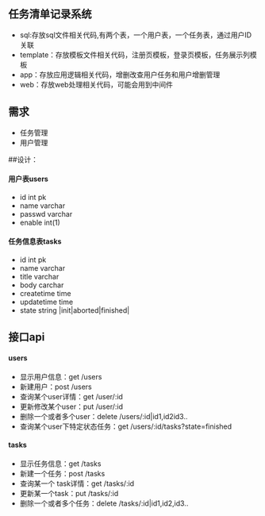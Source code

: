 ## 任务清单记录系统  
* sql:存放sql文件相关代码,有两个表，一个用户表，一个任务表，通过用户ID关联
* template：存放模板文件相关代码，注册页模板，登录页模板，任务展示列模板
* app：存放应用逻辑相关代码，增删改查用户任务和用户增删管理
* web：存放web处理相关代码，可能会用到中间件

## 需求   
* 任务管理
* 用户管理

##设计：

#### 用户表users  
* id int pk
* name varchar
* passwd varchar
* enable int(1)

####  任务信息表tasks  
* id int pk
* name  varchar
* title varchar
* body  carchar
* createtime  time
* updatetime  time 
* state  string |init|aborted|finished|

## 接口api  

#### users  
* 显示用户信息：get  /users
* 新建用户：post   /users
* 查询某个user详情：get /user/:id
* 更新修改某个user：put /user/:id
* 删除一个或者多个user：delete /users/:id|id1,id2id3..
* 查询某个user下特定状态任务：get /users/:id/tasks?state=finished

#### tasks  
* 显示任务信息：get /tasks
* 新建一个任务：post  /tasks
* 查询某一个 task详情：get /tasks/:id
* 更新某一个task：put  /tasks/:id
* 删除一个或者多个任务：delete /tasks/:id|id1,id2,id3..